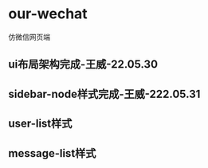 # our-wechat
仿微信网页端

## ui布局架构完成-王威-22.05.30

## sidebar-node样式完成-王威-222.05.31

## user-list样式

## message-list样式
